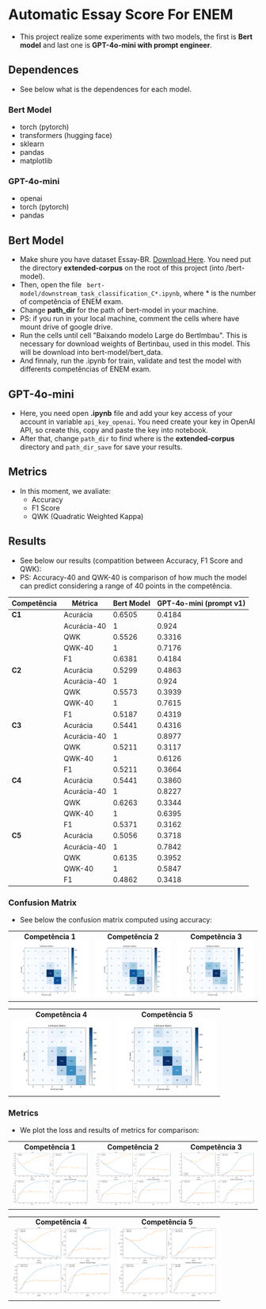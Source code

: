 # Automatic Essay Score For ENEM

- This project realize some experiments with two models, the first is **Bert model** and last one is **GPT-4o-mini with prompt engineer**.

## Dependences
- See below what is the dependences for each model.

### Bert Model
- torch (pytorch)
- transformers (hugging face)
- sklearn
- pandas
- matplotlib

### GPT-4o-mini
- openai
- torch (pytorch)
- pandas

## Bert Model
- Make shure you have dataset Essay-BR. [Download Here](https://github.com/lplnufpi/essay-br). You need put the directory **extended-corpus** on the root of this project (into /bert-model).
- Then, open the file ``` bert-model/downstream_task_classification_C*.ipynb```, where * is the number of competência of ENEM exam.
- Change **path_dir** for the path of bert-model in your machine.
- PS: if you run in your local machine, comment the cells where have mount drive of google drive.
- Run the cells until cell "Baixando modelo Large do BertImbau". This is necessary for download weights of Bertinbau, used in this model. This will be download into bert-model/bert_data.
- And finnaly, run the .ipynb for train, validate and test the model with differents competências of ENEM exam.

## GPT-4o-mini
- Here, you need open **.ipynb** file and add your key access of your account in variable ``` api_key_openai ```. You need create your key in OpenAI API, so create this, copy and paste the key into notebook.
- After that, change ``` path_dir ``` to find where is the **extended-corpus** directory and ``` path_dir_save ``` for save your results.

## Metrics
- In this moment, we avaliate:
    - Accuracy
    - F1 Score
    - QWK (Quadratic Weighted Kappa)

## Results
- See below our results (compatition between Accuracy, F1 Score and QWK):
- PS: Accuracy-40 and QWK-40 is comparison of how much the model can predict considering a range of 40 points in the competência.

| Competência | Métrica       | Bert Model | GPT-4o-mini (prompt v1) |
|-------------|---------------|------------|-------------------------|
| **C1**      | Acurácia      | 0.6505     | 0.4184                 |
|             | Acurácia-40   | 1          | 0.924                  |
|             | QWK           | 0.5526     | 0.3316                 |
|             | QWK-40        | 1          | 0.7176                 |
|             | F1            | 0.6381     | 0.4184                 |
| **C2**      | Acurácia      | 0.5299     | 0.4863                 |
|             | Acurácia-40   | 1          | 0.924                  |
|             | QWK           | 0.5573     | 0.3939                 |
|             | QWK-40        | 1          | 0.7615                 |
|             | F1            | 0.5187     | 0.4319                 |
| **C3**      | Acurácia      | 0.5441     | 0.4316                 |
|             | Acurácia-40   | 1          | 0.8977                 |
|             | QWK           | 0.5211     | 0.3117                 |
|             | QWK-40        | 1          | 0.6126                 |
|             | F1            | 0.5211     | 0.3664                 |
| **C4**      | Acurácia      | 0.5441     | 0.3860                 |
|             | Acurácia-40   | 1          | 0.8227                 |
|             | QWK           | 0.6263     | 0.3344                 |
|             | QWK-40        | 1          | 0.6395                 |
|             | F1            | 0.5371     | 0.3162                 |
| **C5**      | Acurácia      | 0.5056     | 0.3718                 |
|             | Acurácia-40   | 1          | 0.7842                 |
|             | QWK           | 0.6135     | 0.3952                 |
|             | QWK-40        | 1          | 0.5847                 |
|             | F1            | 0.4862     | 0.3418                 |

### Confusion Matrix
- See below the confusion matrix computed using accuracy:

<div align="center">
  <table>
    <tr align="center">
      <td>
        <strong>Competência 1</strong><br>
        <img src="bert-model/plots/matrix_confusao_1.png" alt="Competência 1" width="200"/>
      </td>
      <td>
        <strong>Competência 2</strong><br>
        <img src="bert-model/plots/matrix_confusao_2.png" alt="Competência 2" width="200"/>
      </td>
      <td>
        <strong>Competência 3</strong><br>
        <img src="bert-model/plots/matrix_confusao_3.png" alt="Competência 3" width="200"/>
      </td>
    </tr>
  </table>
  <table>
    <tr align="center">
      <td>
        <strong>Competência 4</strong><br>
        <img src="bert-model/plots/matrix_confusao_4.png" alt="Competência 4" width="200"/>
      </td>
      <td>
        <strong>Competência 5</strong><br>
        <img src="bert-model/plots/matrix_confusao_5.png" alt="Competência 5" width="200"/>
      </td>
    </tr>
  </table>
</div>

### Metrics
- We plot the loss and results of metrics for comparison:

<div align="center">
  <table>
    <tr align="center">
      <td>
        <strong>Competência 1</strong><br>
        <img src="bert-model/plots/metricas_1.png" alt="Competência 1" width="200"/>
      </td>
      <td>
        <strong>Competência 2</strong><br>
        <img src="bert-model/plots/metricas_2.png" alt="Competência 2" width="200"/>
      </td>
      <td>
        <strong>Competência 3</strong><br>
        <img src="bert-model/plots/metricas_3.png" alt="Competência 3" width="200"/>
      </td>
    </tr>
  </table>
  <table>
    <tr align="center">
      <td>
        <strong>Competência 4</strong><br>
        <img src="bert-model/plots/metricas_4.png" alt="Competência 4" width="200"/>
      </td>
      <td>
        <strong>Competência 5</strong><br>
        <img src="bert-model/plots/metricas_5.png" alt="Competência 5" width="200"/>
      </td>
    </tr>
  </table>
</div>